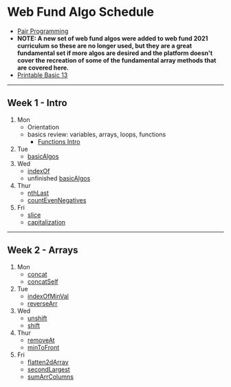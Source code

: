 # Web Fund Algo Schedule

- [Pair Programming](../pair-programming.md)
- **NOTE: A new set of web fund algos were added to web fund 2021 curriculum so these are no longer used, but they are a great fundamental set if more algos are desired and the platform doesn't cover the recreation of some of the fundamental array methods that are covered here.**
- [Printable Basic 13](https://docs.google.com/document/d/1Vw-8ZzZy_kfkcK-6MUkXJNfNQ7qX9_nkxnIBNoVNdbM/edit#heading=h.wr6t3eu5n64f)

---

## Week 1 - Intro

1. Mon
   - Orientation
   - basics review: variables, arrays, loops, functions
     - [Functions Intro](../src/intro/basicAlgos/intro.md)
2. Tue
   - [basicAlgos](../src/intro/basicAlgos/index.js)
3. Wed
   - [indexOf](../src/recreated_methods/Array/indexOf/index.js)
   - unfinished [basicAlgos](../src/intro/basicAlgos/index.js)
4. Thur
   - [nthLast](../src/arrays/nthLast/index.js)
   - [countEvenNegatives](../src/arrays/countEvenNegatives/index.js)
5. Fri
   - [slice](../src/recreated_methods/Array/slice/index.js)
   - [capitalization](../src/strings/capitalization/index.js)

---

## Week 2 - Arrays

1. Mon
   - [concat](../src/recreated_methods/Array/concat/index.js)
   - [concatSelf](../src/arrays/concatSelf/index.js)
2. Tue
   - [indexOfMinVal](../src/arrays/indexOfMinVal/index.js)
   - [reverseArr](../src/arrays/reverseArr/index.js)
3. Wed
   - [unshift](../src/recreated_methods/Array/unshift/index.js)
   - [shift](../src/recreated_methods/Array/shift/index.js)
4. Thur
   - [removeAt](../src/arrays/removeAt/index.js)
   - [minToFront](../src/arrays/minToFront/index.js)
5. Fri
   - [flatten2dArray](../src/arrays/flatten2dArray/index.js)
   - [secondLargest](../src/arrays/secondLargest/index.js)
   - [sumArrColumns](../src/arrays/sumArrColumns/index.js)
